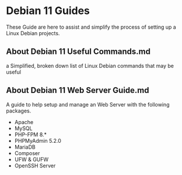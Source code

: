 # Debian 11 Guides
These Guide are here to assist and simplify the process of setting up a Linux Debian projects.

## About Debian 11 Useful Commands.md
a Simplified, broken down list of Linux Debian commands that may be useful

## About Debian 11 Web Server Guide.md
A guide to help setup and manage an Web Server with the following packages.
- Apache
- MySQL
- PHP-FPM 8.*
- PHPMyAdmin 5.2.0
- MariaDB
- Composer
- UFW & GUFW
- OpenSSH Server

